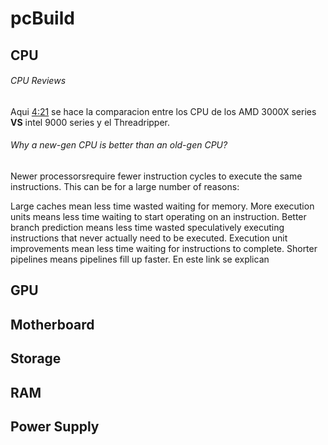 # pcBuild

## CPU

###### CPU Reviews
Aqui [4:21](https://www.youtube.com/watch?v=stM2CPF9YAY&list=WL&index=5&t=4s&ab_channel=LinusTechTips#t=4m21s) se hace la comparacion entre los CPU de los AMD 3000X series **VS** intel 9000 series y el Threadripper. 
###### Why a new-gen CPU is better than an old-gen CPU?
Newer  processorsrequire fewer instruction cycles to execute the same instructions. This can be for a large number of reasons:

Large caches mean less time wasted waiting for memory.
More execution units means less time waiting to start operating on an instruction.
Better branch prediction means less time wasted speculatively executing instructions that never actually need to be executed.
Execution unit improvements mean less time waiting for instructions to complete.
Shorter pipelines means pipelines fill up faster.
En este link se explican

## GPU

## Motherboard

## Storage

## RAM

## Power Supply
